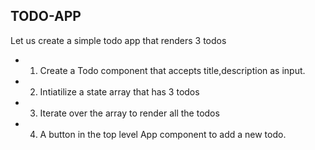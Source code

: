 ## TODO-APP

Let us create a simple todo app that renders 3 todos

- 1. Create a Todo component that accepts title,description as input.
- 2. Intiatilize a state array that has 3 todos
- 3. Iterate over the array to render all the todos
- 4. A button in the top level App component to add a new todo.
